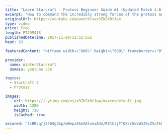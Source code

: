 ```yaml
---
title: "Learn Starcraft - Protoss Beginner Guide #1 (Updated Patch 4.0 FREE TO PLAY)"
excerpt: "How to command the incredibly strong forces of the protoss and cover weaknesses against the other inferior races. Updated for patch 4.0! This guide is not intended for COMPLETELY new players, but those who have played several games/campaign missions and grasp the very basics."
originalUrl: https://youtube.com/watch?v=x3ZkSX0tJg4
type: video
price: Free
length: PT49M41S
publishedDateTime: 2017-11-26T11:51:55Z
heat: 63

featuredContent: "<iframe width=\"800\" height=\"500\" frameborder=\"0\" src=\"https://www.youtube.com/embed/x3ZkSX0tJg4\" allow=\"accelerometer; autoplay; encrypted-media; gyroscope; picture-in-picture\" allowfullscreen></iframe>"

provider:
  name: WinterStarcraft
  domain: youtube.com

topics:
  - StarCraft 2
  - Protoss

images:
  - url: https://i.ytimg.com/vi/x3ZkSX0tJg4/maxresdefault.jpg
    width: 1280
    height: 720
    isCached: true

secured: "fzBRsq/j5SO4g2kp/mBepa5AeXAlonxAOe/RZ1CijTfQX/c5wvW3J8cZ5afkGcT9vOTV1LJ+QYALIZ/IWAtpYvgW8ocHmf/DgTJWQ0ghlCSlaqZiZcJzAuOHeP8Wd/3SI8yKVAqhPBbmyfzBXE6XcMOwMAjANgxGiwhPUvA28Bs0ZTPqOcgdvKhIgCHL1FfnzwqUQgyuJ9ls/GXSv0ZgXFCub5y2YRB5/T9Igu2cwlls2YgWfFkpWQeAE0bh5K1l5icHUtD8LOw2EQ474eklRQSrLUoKgDHO7AUdKFyXzaJm3cw24ZpL/JVcVwh7Xoi0F2FGsf90VM4nxM25KeAlY5KU1W5qdDJeo73tS1fpbOY3SpCUwVRaWKDA6qdUhJBmswXWfoXsnKDioxDZW254AXR4T8Ohsubwnh6vzdPGTifyegk2xeZCqdLDAdczABH/;XojYCYFk22e8AfZpIrj1OQ=="
---
```


